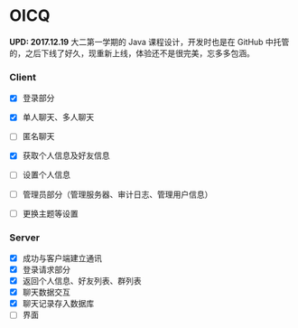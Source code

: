 # OICQ
**UPD: 2017.12.19** 大二第一学期的 Java 课程设计，开发时也是在 GitHub 中托管的，之后下线了好久，现重新上线，体验还不是很完美，忘多多包涵。

### Client

- [x] 登录部分
- [x] 单人聊天、多人聊天
- [ ] 匿名聊天
- [x] 获取个人信息及好友信息
- [ ] 设置个人信息
- [ ] 管理员部分（管理服务器、审计日志、管理用户信息）
- [ ] 更换主题等设置



### Server

- [x] 成功与客户端建立通讯
- [x] 登录请求部分
- [x] 返回个人信息、好友列表、群列表
- [x] 聊天数据交互
- [x] 聊天记录存入数据库
- [ ] 界面

